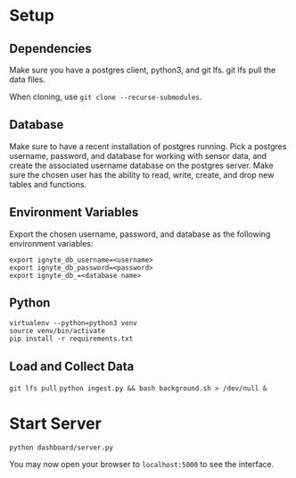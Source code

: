 # Setup

## Dependencies
Make sure you have a postgres client, python3, and git lfs. git lfs pull the data files.

When cloning, use `git clone --recurse-submodules`.

## Database
Make sure to have a recent installation of postgres running. Pick a postgres username, password, and database for working with sensor data, and create the associated username database on the postgres server. Make sure the chosen user has the ability to read, write, create, and drop new tables and functions.

## Environment Variables
Export the chosen username, password, and database as the following environment variables:
```
export ignyte_db_username=<username>
export ignyte_db_password=<password>
export ignyte_db_=<database name>
```

## Python

```
virtualenv --python=python3 venv
source venv/bin/activate
pip install -r requirements.txt
```

## Load and Collect Data
`git lfs pull`
`python ingest.py && bash background.sh > /dev/null &`

# Start Server
`python dashboard/server.py`

You may now open your browser to `localhost:5000` to see the interface.

